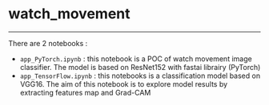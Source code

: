 # watch_movement
---
There are 2 notebooks :
- `app_PyTorch.ipynb` : this notebook is a POC of watch movement image classifier. The model is based on ResNet152 with fastai librairy (PyTorch)
- `app_TensorFlow.ipynb` : this notebooks is a classification model based on VGG16. The aim of this notebook is to explore model results by extracting features map and Grad-CAM

